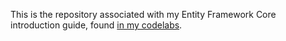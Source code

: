 This is the repository associated with my Entity Framework Core introduction guide, found [in my codelabs](https://troelsmortensen.github.io/CodeLabs/Tutorials/EfcSetupIntro/Page.html).
